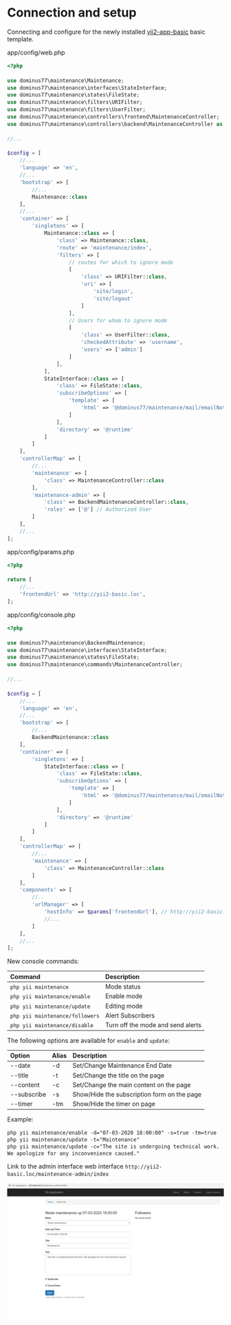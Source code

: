Connection and setup
====================

Connecting and configure for the newly installed [yii2-app-basic](https://github.com/yiisoft/yii2-app-basic) basic template.

app/config/web.php
```php
<?php

use dominus77\maintenance\Maintenance;
use dominus77\maintenance\interfaces\StateInterface;
use dominus77\maintenance\states\FileState;
use dominus77\maintenance\filters\URIFilter;
use dominus77\maintenance\filters\UserFilter;
use dominus77\maintenance\controllers\frontend\MaintenanceController;
use dominus77\maintenance\controllers\backend\MaintenanceController as BackendMaintenanceController;

//...

$config = [
    //...
    'language' => 'en',
    //...
    'bootstrap' => [
        //...      
        Maintenance::class
    ],
    //...
    'container' => [
        'singletons' => [
            Maintenance::class => [
                'class' => Maintenance::class,
                'route' => 'maintenance/index',
                'filters' => [
                    // routes for which to ignore mode
                    [
                        'class' => URIFilter::class,
                        'uri' => [                            
                            'site/login',
                            'site/logout'
                        ]
                    ],
                    // Users for whom to ignore mode
                    [
                        'class' => UserFilter::class,
                        'checkedAttribute' => 'username',
                        'users' => ['admin']
                    ]
                ],
            ],
            StateInterface::class => [
                'class' => FileState::class,
                'subscribeOptions' => [                    
                    'template' => [
                        'html' => '@dominus77/maintenance/mail/emailNotice-html'
                    ]
                ],
                'directory' => '@runtime'
            ]
        ]
    ],    
    'controllerMap' => [
        //...
        'maintenance' => [
            'class' => MaintenanceController::class                     
        ],
        'maintenance-admin' => [
            'class' => BackendMaintenanceController::class,                                 
            'roles' => ['@'] // Authorized User
        ]
    ],
    //...
];
```
app/config/params.php
```php
<?php

return [
    //...
    'frontendUrl' => 'http://yii2-basic.loc',
];
```
app/config/console.php
```php
<?php

use dominus77\maintenance\BackendMaintenance;
use dominus77\maintenance\interfaces\StateInterface;
use dominus77\maintenance\states\FileState;
use dominus77\maintenance\commands\MaintenanceController;

//...

$config = [
    //...
    'language' => 'en',
    //...
    'bootstrap' => [
        //...
        BackendMaintenance::class
    ],    
    'container' => [
        'singletons' => [
            StateInterface::class => [
                'class' => FileState::class,
                'subscribeOptions' => [                    
                    'template' => [
                        'html' => '@dominus77/maintenance/mail/emailNotice-html'
                    ]
                ],
                'directory' => '@runtime'
            ]
        ]
    ],    
    'controllerMap' => [
        //...
        'maintenance' => [
            'class' => MaintenanceController::class
        ]
    ],    
    'components' => [
        //..        
        'urlManager' => [
            'hostInfo' => $params['frontendUrl'], // http://yii2-basic.loc
            //...
        ]
    ],
    //...
];
```

New console commands:

| Command                         | Description                             |
|:------------------------------- |:--------------------------------------- |
| `php yii maintenance`           | Mode status                             |
| `php yii maintenance/enable`    | Enable mode                             |
| `php yii maintenance/update`    | Editing mode                            |
| `php yii maintenance/followers` | Alert Subscribers                       |
| `php yii maintenance/disable`   | Turn off the mode and send alerts       |

The following options are available for `enable` and `update`:

| Option      | Alias | Description                                         |
|:----------- |:----- |:--------------------------------------------------- |
| --date      |  -d   | Set/Change Maintenance End Date                     |
| --title     |  -t   | Set/Change the title on the page                    |
| --content   |  -c   | Set/Change the main content on the page             |
| --subscribe |  -s   | Show/Hide the subscription form on the page         |
| --timer     |  -tm  | Show/Hide the timer on page                         | 

Example:
```
php yii maintenance/enable -d="07-03-2020 18:00:00" -s=true -tm=true
php yii maintenance/update -t="Maintenance"
php yii maintenance/update -c="The site is undergoing technical work. We apologize for any inconvenience caused."
```
Link to the admin interface web interface `http://yii2-basic.loc/maintenance-admin/index`

![maintenance.png](../images/maintenance-backend-basic.png)